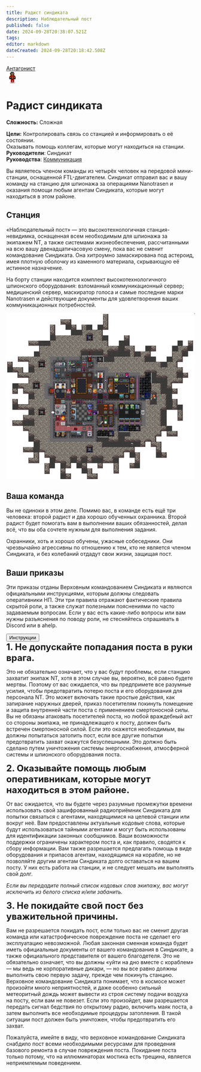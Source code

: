 ```yaml
---
title: Радист синдиката
description: Наблюдательный пост
published: false
date: 2024-09-28T20:38:07.521Z
tags: 
editor: markdown
dateCreated: 2024-09-28T20:18:42.508Z
---
```


<div style="display: flex; justify-content: center;">
<div class="roles-passport antag">
  <div class="title antag"><a href="/roles/antagonists">Антагонист</a></div>
  <div>
    <div><div><img src="/roles/listening_operative.png"></div></div>
  <div><div>
    <h1>Радист синдиката</h1>
    <p><strong>Сложность:</strong> Сложная</p>
    <strong>Цели:</strong> Контролировать связь со станцией и информировать о её состоянии. <br>
Оказывать помощь коллегам, которые могут находиться на станции.<br>
    <b>Руководители</b>: Синдикат<br>
    <b>Руководства</b>: <a href="/guides/communication">Коммуникация</a>
  </div></div>
  </div>
</div>
</div>

Вы являетесь членом команды из четырёх человек на передовой мини-станции, оснащенной FTL-двигателем. Синдикат отправил вас и вашу команду на станцию для шпионажа за операциями Nanotrasen и оказания помощи любым агентам Синдиката, которые могут находиться в этом районе.


## Станция

<div class="imageBox">
  <div>
    «Наблюдательный пост» — это высокотехнологичная станция-невидимка, оснащенная всем необходимым для шпионажа за экипажем NT, а также системами жизнеобеспечения, рассчитанными на всю вашу двенадцатичасовую смену, пока вас не сменит командование Синдиката. Она хитроумно замаскирована под астероид, имея плотную оболочку из каменного материала, скрывающую её истинное назначение.

На борту станции находится комплект высокотехнологичного шпионского оборудования: взломанный коммуникационный сервер; медицинский сервер, маскиратор голоса и самые последние марки Nanotrasen и действующие документы для удовлетворения ваших коммуникационных потребностей.
  </div>
  <img src="/listening_post_operative.png"/>
</div>

## Ваша команда

Вы не одиноки в этом деле. Помимо вас, в команде есть ещё три человека: второй радист и два хорошо обученных охранника. Второй радист будет помогать вам в выполнении ваших обязанностей, делая всё, что вы оба сочтете нужным для выполнения задания.

Охранники, хоть и хорошо обучены, ужасные собеседники. Они чрезвычайно агрессивны по отношению к тем, кто не является членом Синдиката, и без колебаний отдадут свои жизни, защищая пост.


## Ваши приказы

Эти приказы отданы Верховным командованием Синдиката и являются официальными инструкциями, которым должны следовать оперативники НП. Эти три правила отражают фактические правила скрытой роли, а также служат полезными пояснениями по часто задаваемым вопросам. Если у вас есть какие-либо вопросы или вам нужны разъяснения по поводу роли, не стесняйтесь спрашивать в Discord или в ahelp.

<button type="button" class="collapsible">
  <div>Инструкции</div>
</button>
<div class="content">
<b style="font-size: 24px;">1. Не допускайте попадания поста в руки врага.</b>

Это не обязательно означает, что у вас будут проблемы, если станцию захватит экипаж NT, хотя в этом случае вы, вероятно, всё равно будете мертвы. Поэтому от вас ожидается, что вы предпримете все разумные усилия, чтобы предотвратить потерю поста и его оборудования для персонала NT. Это может включать такие простые действия, как запирание наружных дверей, приказ посетителям покинуть помещение и защита внутренней части поста с применением смертоносной силы. Вы не обязаны атаковать посетителей поста, но любой враждебный акт со стороны экипажа, не принадлежащего к посту, должен быть встречен смертоносной силой. Если это окажется необходимым, вы должны попытаться затопить пост, если все другие попытки предотвратить захват окажутся безуспешными. Это должно быть сделано путем уничтожения системы энергоснабжения, атмосферной системы и шпионского оборудования поста.


<b style="font-size: 24px;">2. Оказывайте помощь любым оперативникам, которые могут находиться в этом районе.</b>

От вас ожидается, что вы будете через разумные промежутки времени использовать свой зашифрованный радиоприёмник Синдиката для попытки связаться с агентами, находящимися на целевой станции или вокруг неё. Вам предоставлены актуальные кодовые слова, которые будут использоваться тайными агентами и могут быть использованы для идентификации законных сообщников. Ваши возможности поддержки ограничены характером поста и, как правило, сводятся к сбору информации. Вам также разрешается предлагать помощь в виде оборудования и припасов агентам, находящимся на корабле, но не позволяйте другим агентам Синдиката долго оставаться на вашем посту. У них есть работа на станции, и не следует мешать им выполнять свой долг.

*Если вы передадите полный список кодовых слов экипажу, вас могут исключить из белого списка и/или забанить.*


<b style="font-size: 24px;">3. Не покидайте свой пост без уважительной причины.</b>

Вам не разрешается покидать пост, если только вас не сменит другая команда или катастрофическое повреждение поста не сделает его эксплуатацию невозможной. Любая законная сменная команда будет иметь официальные документы от вашего командования в Синдикате, а также официального представителя от вашего благодетеля. Это не обязательно означает, что вы должны «уйти на дно вместе с кораблем» — мы ведь не корпоративные дикари, — но вы все равно должны выполнить свою первую задачу, прежде чем покинуть станцию. Верховное командование Синдиката понимает, что в космосе может произойти много неприятностей, и даже особенно сильный метеоритный дождь может вывести из строя систему подачи воздуха на посту, если вам не повезет. Если это произойдет, вам разрешается передать сигнал бедствия по открытому радио, включить маяк поста, а затем выполнить все необходимые процедуры затопления. В такой ситуации пост должен быть уничтожен, чтобы предотвратить его захват.

Пожалуйста, имейте в виду, что верховное командование Синдиката снабдило пост всеми необходимыми ресурсами для проведения базового ремонта в случае повреждения поста. Покидание поста только потому, что на иллюминаторах мостика есть трещина, является неприемлемым поведением.
</div>

<div class="table"></div>
